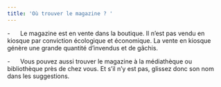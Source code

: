 ```yaml
---
title: 'Où trouver le magazine ? '
---
```


-      Le magazine est en vente dans la boutique. Il n’est pas vendu en kiosque par conviction écologique et économique. La vente en kiosque génère une grande quantité d’invendus et de gâchis. 

-      Vous pouvez aussi trouver le magazine à la médiathèque ou bibliothèque près de chez vous. Et s’il n’y est pas, glissez donc son nom dans les suggestions. 
